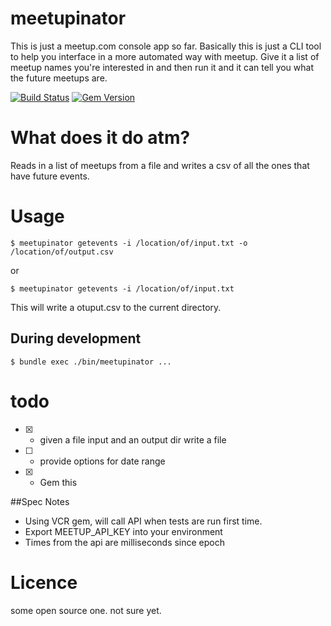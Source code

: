 # meetupinator
This is just a meetup.com console app so far.
Basically this is just a CLI tool to help you interface in a more automated way with meetup.
Give it a list of meetup names you're interested in and then run it and it can tell you what the future meetups are.

[![Build Status](https://travis-ci.org/joesustaric/meetupinator.svg?branch=master)](https://travis-ci.org/joesustaric/meetupinator)
[![Gem Version](https://badge.fury.io/rb/meetupinator.svg)](http://badge.fury.io/rb/meetupinator)

# What does it do atm?
Reads in a list of meetups from a file and writes a csv of all the ones that have future events.

# Usage
```
$ meetupinator getevents -i /location/of/input.txt -o /location/of/output.csv
```
or  
```
$ meetupinator getevents -i /location/of/input.txt
```
This will write a otuput.csv to the current directory.

## During development

```
$ bundle exec ./bin/meetupinator ...
```

# todo
- [x] - given a file input and an output dir write a file
- [ ] - provide options for date range
- [x] - Gem this

##Spec Notes
- Using VCR gem, will call API when tests are run first time.
- Export MEETUP_API_KEY into your environment
- Times from the api are milliseconds since epoch


# Licence
some open source one. not sure yet.
